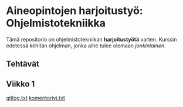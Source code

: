 # Aineopintojen harjoitustyö: Ohjelmistotekniikka

Tämä repositorio on ohjelmistotekniikan **harjoitustyötä** varten. 
Kurssin edetessä kehitän ohjelman, jonka aihe tulee olemaan *jonkinlainen*. 

## Tehtävät
## Viikko 1
[gitlog.txt](https://github.com/aadnw/ot-harjoitustyo/blob/master/laskarit/viikko1/gitlog.txt)
[komentorivi.txt](https://github.com/aadnw/ot-harjoitustyo/blob/master/laskarit/viikko1/komentorivi.txt)
